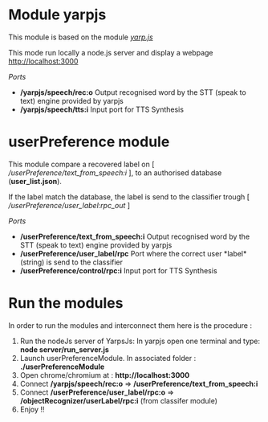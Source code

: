 # Module yarpjs

This module is based on the module *[yarp.js](https://github.com/robotology/yarp.js)*

This mode run locally a node.js server and display a webpage [http://localhost:3000](http://localhost:3000)

*Ports*

<ul>
  <li><b>/yarpjs/speech/rec:o</b>  Output recognised word by the STT (speak to text) engine provided by yarpjs</li>
  <li><b>/yarpjs/speech/tts:i</b>  Input port for TTS Synthesis</li>
</ul> 


# userPreference module

This module compare a recovered label on [ */userPreference/text_from_speech:i* ], to an authorised database (**user_list.json**).

If the label match the database, the label is send to the classifier trough [ */userPreference/user_label:rpc_out* ]

*Ports*

<ul>
  <li><b>/userPreference/text_from_speech:i</b>  Output recognised word by the STT (speak to text) engine provided by yarpjs</li>
  <li><b>/userPreference/user_label/rpc</b>  Port where the correct user *label*(string) is send to the classifier</li>
  <li><b>/userPreference/control/rpc:i</b>  Input port for TTS Synthesis</li>
</ul> 

# Run the modules

In order to run the modules and interconnect them here is the procedure :

<ol>
    <li>Run the nodeJs server of YarpsJs: In yarpjs open one terminal and type: <b>node server/run_server.js</b>
        </li>
    <li>Launch userPreferenceModule. In associated folder : <b>./userPreferenceModule</b> </li>
    <li>Open chrome/chromium at : <b>http://localhost:3000</b></li>
    <li>Connect <b>/yarpjs/speech/rec:o</b> => <b>/userPreference/text_from_speech:i</b> </li>
    <li>Connect <b>/userPreference/user_label/rpc:o</b> => <b>/objectRecognizer/userLabel/rpc:i</b> (from classifer module) </li>
    <li>Enjoy !! </li>
</ol>
